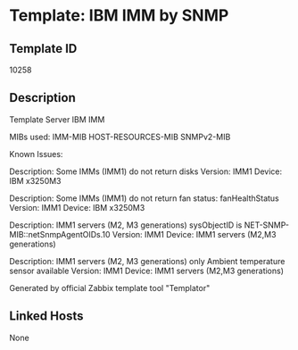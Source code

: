 # Template: IBM IMM by SNMP

## Template ID
10258

## Description
Template Server IBM IMM

MIBs used:
IMM-MIB
HOST-RESOURCES-MIB
SNMPv2-MIB

Known Issues:

  Description: Some IMMs (IMM1) do not return disks
  Version: IMM1
  Device: IBM x3250M3

  Description: Some IMMs (IMM1) do not return fan status: fanHealthStatus
  Version: IMM1
  Device: IBM x3250M3

  Description: IMM1 servers (M2, M3 generations) sysObjectID is NET-SNMP-MIB::netSnmpAgentOIDs.10
  Version: IMM1
  Device: IMM1 servers (M2,M3 generations)

  Description: IMM1 servers (M2, M3 generations) only Ambient temperature sensor available
  Version: IMM1
  Device: IMM1 servers (M2,M3 generations)

Generated by official Zabbix template tool "Templator"

## Linked Hosts
None

